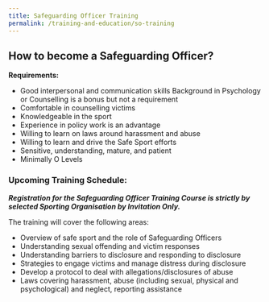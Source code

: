 ```yaml
---
title: Safeguarding Officer Training
permalink: /training-and-education/so-training
---
```


## How to become a Safeguarding Officer? 

**Requirements:**
* Good interpersonal and communication skills
Background in Psychology or Counselling is a bonus but not a requirement
* Comfortable in counselling victims
* Knowledgeable in the sport
* Experience in policy work is an advantage
* Willing to learn on laws around harassment and abuse
* Willing to learn and drive the Safe Sport efforts
* Sensitive, understanding, mature, and patient
* Minimally O Levels

### Upcoming Training Schedule:
***Registration for the Safeguarding Officer Training Course is strictly by selected Sporting Organisation by Invitation Only.***

The training will cover the following areas:
* Overview of safe sport and the role of Safeguarding Officers
* Understanding sexual offending and victim responses
* Understanding barriers to disclosure and responding to disclosure
* Strategies to engage victims and manage distress during disclosure
* Develop a protocol to deal with allegations/disclosures of abuse
* Laws covering harassment, abuse (including sexual, physical and psychological) and neglect, reporting assistance